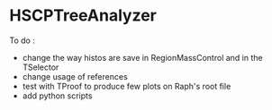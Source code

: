 # HSCPTreeAnalyzer


To do :
 - change the way histos are save in RegionMassControl and in the TSelector
 - change usage of references
 - test with TProof to produce few plots on Raph's root file
 - add python scripts

